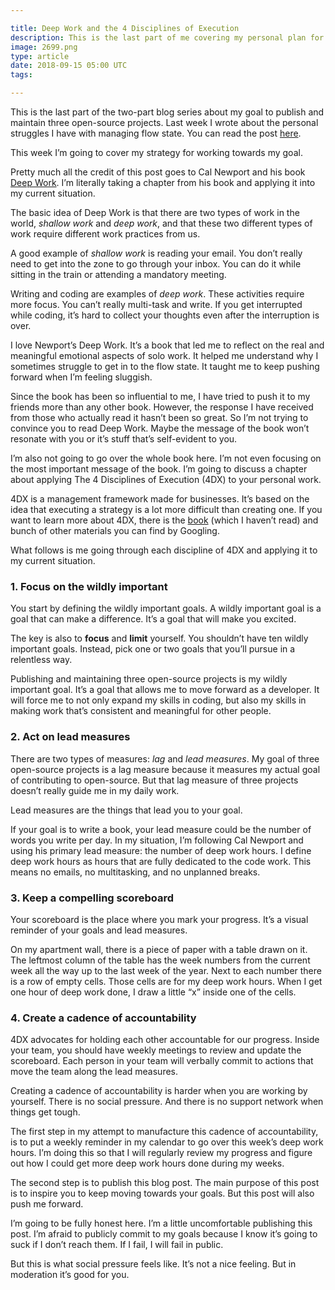 ```yaml
---

title: Deep Work and the 4 Disciplines of Execution
description: This is the last part of me covering my personal plan for the rest of 2018
image: 2699.png
type: article
date: 2018-09-15 05:00 UTC
tags:

---
```


This is the last part of the two-part blog series about my goal to publish and maintain three open-source projects. Last week I wrote about the personal struggles I have with managing flow state. You can read the post [here](http://www.flashover.blog/posts/from-flow-to-crash-to-steady/).

This week I’m going to cover my strategy for working towards my goal.

Pretty much all the credit of this post goes to Cal Newport and his book [Deep Work](http://calnewport.com/books/deep-work/). I’m literally taking a chapter from his book and applying it into my current situation.

The basic idea of Deep Work is that there are two types of work in the world, *shallow work* and *deep work*, and that these two different types of work require different work practices from us.

A good example of *shallow work* is reading your email. You don’t really need to get into the zone to go through your inbox. You can do it while sitting in the train or attending a mandatory meeting.

Writing and coding are examples of *deep work*. These activities require more focus. You can’t really multi-task and write. If you get interrupted while coding, it’s hard to collect your thoughts even after the interruption is over.

I love Newport’s Deep Work. It’s a book that led me to reflect on the real and meaningful emotional aspects of solo work. It helped me understand why I sometimes struggle to get in to the flow state. It taught me to keep pushing forward when I’m feeling sluggish.

Since the book has been so influential to me, I have tried to push it to my friends more than any other book. However, the response I have received from those who actually read it hasn’t been so great. So I’m not trying to convince you to read Deep Work. Maybe the message of the book won’t resonate with you or it’s stuff that’s self-evident to you.

I’m also not going to go over the whole book here. I’m not even focusing on the most important message of the book. I’m going to discuss a chapter about applying The 4 Disciplines of Execution (4DX) to your personal work.

4DX is a management framework made for businesses. It’s based on the idea that executing a strategy is a lot more difficult than creating one. If you want to learn more about 4DX, there is the [book](https://www.amazon.com/The-Disciplines-Execution-Achieving-Important/dp/145162705X) (which I haven’t read) and bunch of other materials you can find by Googling.

What follows is me going through each discipline of 4DX and applying it to my current situation.

### 1. Focus on the wildly important

You start by defining the wildly important goals. A wildly important goal is a goal that can make a difference. It’s a goal that will make you excited.

The key is also to **focus** and **limit** yourself. You shouldn’t have ten wildly important goals. Instead, pick one or two goals that you’ll pursue in a relentless way.

Publishing and maintaining three open-source projects is my wildly important goal. It’s a goal that allows me to move forward as a developer. It will force me to not only expand my skills in coding, but also my skills in making work that’s consistent and meaningful for other people.

### 2. Act on lead measures

There are two types of measures: *lag* and *lead measures*. My goal of three open-source projects is a lag measure because it measures my actual goal of contributing to open-source. But that lag measure of three projects doesn’t really guide me in my daily work.

Lead measures are the things that lead you to your goal.

If your goal is to write a book, your lead measure could be the number of words you write per day. In my situation, I’m following Cal Newport and using his primary lead measure: the number of deep work hours. I define deep work hours as hours that are fully dedicated to the code work. This means no emails, no multitasking, and no unplanned breaks.

### 3. Keep a compelling scoreboard

Your scoreboard is the place where you mark your progress. It’s a visual reminder of your goals and lead measures.

On my apartment wall, there is a piece of paper with a table drawn on it. The leftmost column of the table has the week numbers from the current week all the way up to the last week of the year. Next to each number there is a row of empty cells. Those cells are for my deep work hours. When I get one hour of deep work done, I draw a little “x” inside one of the cells.

### 4. Create a cadence of accountability

4DX advocates for holding each other accountable for our progress. Inside your team, you should have weekly meetings to review and update the scoreboard. Each person in your team will verbally commit to actions that move the team along the lead measures.

Creating a cadence of accountability is harder when you are working by yourself. There is no social pressure. And there is no support network when things get tough.

The first step in my attempt to manufacture this cadence of accountability, is to put a weekly reminder in my calendar to go over this week’s deep work hours. I’m doing this so that I will regularly review my progress and figure out how I could get more deep work hours done during my weeks.

The second step is to publish this blog post. The main purpose of this post is to inspire you to keep moving towards your goals. But this post will also push me forward.

I’m going to be fully honest here. I’m a little uncomfortable publishing this post. I’m afraid to publicly commit to my goals because I know it’s going to suck if I don’t reach them. If I fail, I will fail in public.

But this is what social pressure feels like. It’s not a nice feeling. But in moderation it’s good for you.

